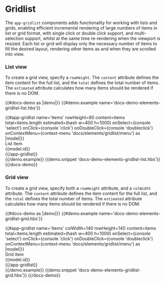 # Gridlist

The `app-gridlist` components adds functionality for working with lists and grids, enabling efficient incremental rendering of large numbers of items in list or grid format, with single click or double click support, and multi-selection support, whilst at the same time re-rendering when the viewport is resized. Each list or grid will display only the necessary number of items to fill the desired layout, rendering other items as and when they are scrolled into view.

### List view

To create a grid view, specify a `rowHeight`. The `content` attribute defines the item content for the full list, and the `total` defines the total number of items. The `estimated` attribute calculates how many items should be rendered if there is no DOM.

{{#docs-demo as |demo|}}
	{{#demo.example name='docs-demo-elements-gridlist-list.hbs'}}
		<div class="area">
			{{#app-gridlist
				name='items'
				rowHeight=80
				content=items
				total=items.length
				estimated=(hash w=400 h=1000)
				onSelect=(console 'select')
				onClick=(console 'click')
				onDoubleClick=(console 'doubleclick')
				onContextMenu=(context-menu 'docs/elements/gridlist/menu')
			as |model|}}
				<div class="l">List item</div>
				<div class="r">{{model.id}}</div>
			{{/app-gridlist}}
		</div>
	{{/demo.example}}
	{{demo.snippet 'docs-demo-elements-gridlist-list.hbs'}}
{{/docs-demo}}

### Grid view

To create a grid view, specify both a `rowHeight` attribute, and a `colWidth` attribute. The `content` attribute defines the item content for the full list, and the `total` defines the total number of items. The `estimated` attribute calculates how many items should be rendered if there is no DOM.

{{#docs-demo as |demo|}}
	{{#demo.example name='docs-demo-elements-gridlist-grid.hbs'}}
		<div class="area">
			{{#app-gridlist
				name='items'
				colWidth=140
				rowHeight=140
				content=items
				total=items.length
				estimated=(hash w=400 h=1000)
				onSelect=(console 'select')
				onClick=(console 'click')
				onDoubleClick=(console 'doubleclick')
				onContextMenu=(context-menu 'docs/elements/gridlist/menu')
			as |model|}}
				<div class="l">Grid item</div>
				<div class="r">{{model.id}}</div>
			{{/app-gridlist}}
		</div>
	{{/demo.example}}
	{{demo.snippet 'docs-demo-elements-gridlist-grid.hbs'}}
{{/docs-demo}}
